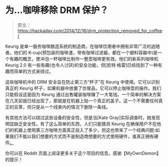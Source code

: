 # 为…咖啡移除 DRM 保护？

> 原文：<https://hackaday.com/2014/12/16/drm_protection_removed_for_coffee/>

Keurig 是单一服务咖啡酿造系统的制造商，在咖啡饮用者中拥有非常广泛的追随者。他们的 K-cup(预包装的咖啡渣，带有咖啡过滤器，都在一个塑料容器中)是一个有趣的概念，使冲泡一杯咖啡比制作一整壶咖啡更有效。他们的新系列咖啡机 Keurig 2.0 有一些有趣(也令人讨厌)的安全功能，但[凯特·格雷]已经找到了一种有趣而简单的方式来绕过。

这些咖啡机中的 DRM 安全旨在防止第三方“杯子”在 Keurig 中使用。它可以识别真正的 Keurig 杯子，如果机器中放置了仿冒品，它可以停止咖啡壶的操作。我们只能假设这是因为 Keurig 通过出售罐装咖啡赚了一大笔钱。一个简单的解决方案在几天前就已经出现了，那就是在机器上贴一个真正的盖子。这一个不需要任何真正的豆荚，但只是从一个线束内的情况下删除一条线。

有其他方法可以绕过这些设备的安全性，但是当[Kate Gray]实际调查时，她发现明显缺乏安全性。有了这么简单的东西，人们只能猜测 Keurig 在确保用户不在他们的机器上使用第三方咖啡方面真正投入了多少，但这也带来了一个经典问题:如果我们不能以我们想要的方式而不是制造商想要的方式使用硬件，谁真正拥有硬件[。](http://hackaday.com/2014/12/07/amazon-fire-tv-update-bricks-hacked-devices/)

你可以在 Reddit 页面上阅读更多关于这个项目的信息。感谢【MyOwnDemon】的提示！
